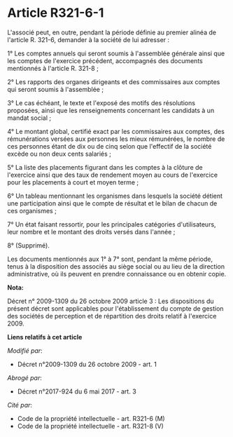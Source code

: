 # Article R321-6-1

L'associé peut, en outre, pendant la période définie au premier alinéa de l'article R. 321-6, demander à la société de lui
adresser : 

1° Les comptes annuels qui seront soumis à l'assemblée générale ainsi que les comptes de l'exercice précédent, accompagnés
des documents mentionnés à l'article R. 321-8 ; 

2° Les rapports des organes dirigeants et des commissaires aux comptes qui seront soumis à l'assemblée ; 

3° Le cas échéant, le texte et l'exposé des motifs des résolutions proposées, ainsi que les renseignements concernant les
candidats à un mandat social ; 

4° Le montant global, certifié exact par les commissaires aux comptes, des rémunérations versées aux personnes les mieux
rémunérées, le nombre de ces personnes étant de dix ou de cinq selon que l'effectif de la société excède ou non deux cents
salariés ; 

5° La liste des placements figurant dans les comptes à la clôture de l'exercice ainsi que des taux de rendement moyen au
cours de l'exercice pour les placements à court et moyen terme ; 

6° Un tableau mentionnant les organismes dans lesquels la société détient une participation ainsi que le compte de résultat
et le bilan de chacun de ces organismes ; 

7° Un état faisant ressortir, pour les principales catégories d'utilisateurs, leur nombre et le montant des droits versés
dans l'année ; 

8° (Supprimé). 

Les documents mentionnés aux 1° à 7° sont, pendant la même période, tenus à la disposition des associés au siège social ou au
lieu de la direction administrative, où ils peuvent en prendre connaissance ou en obtenir copie.

**Nota:**

Décret n° 2009-1309 du 26 octobre 2009 article 3 : Les dispositions du présent décret sont applicables pour l'établissement
du compte de gestion des sociétés de perception et de répartition des droits relatif à l'exercice 2009.

**Liens relatifs à cet article**

_Modifié par_:

  - Décret n°2009-1309 du 26 octobre 2009 - art. 1

_Abrogé par_:

  - Décret n°2017-924 du 6 mai 2017 - art. 3

_Cité par_:

  - Code de la propriété intellectuelle - art. R321-6 (M)
  - Code de la propriété intellectuelle - art. R321-8 (V)
